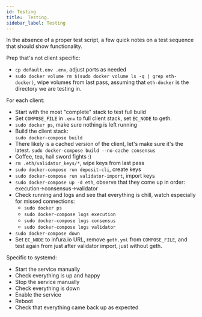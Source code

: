 ```yaml
---
id: Testing
title:  Testing.
sidebar_label: Testing
---
```


In the absence of a proper test script, a few quick notes on a test sequence that
should show functionality.

Prep that's not client specific:
- `cp default.env .env`, adjust ports as needed
- `sudo docker volume rm $(sudo docker volume ls -q | grep eth-docker)`, wipe volumes from last pass,
   assuming that `eth-docker` is the directory we are testing in.


For each client:
- Start with the most "complete" stack to test full build
- Set `COMPOSE_FILE` in `.env` to full client stack, set `EC_NODE` to geth.
- `sudo docker ps`, make sure nothing is left running
- Build the client stack:<br />
  `sudo docker-compose build`
- There likely is a cached version of the client, let's make sure it's the latest.
  `sudo docker-compose build --no-cache consensus`
- Coffee, tea, hall sword fights :)
- `rm .eth/validator_keys/*`, wipe keys from last pass
- `sudo docker-compose run deposit-cli`, create keys
- `sudo docker-compose run validator-import`, import keys
- `sudo docker-compose up -d eth`, observe that they come up in order: execution->consensus->validator
- Check running and logs and see that everything is chill, watch especially for missed connections:
  - `sudo docker ps`
  - `sudo docker-compose logs execution`
  - `sudo docker-compose logs consensus`
  - `sudo docker-compose logs validator`
- `sudo docker-compose down`
- Set `EC_NODE` to infura.io URL, remove `geth.yml` from `COMPOSE_FILE`, and test again
  from just after validator import, just without geth.

Specific to systemd:
- Start the service manually
- Check everything is up and happy
- Stop the service manually
- Check everything is down
- Enable the service
- Reboot
- Check that everything came back up as expected
